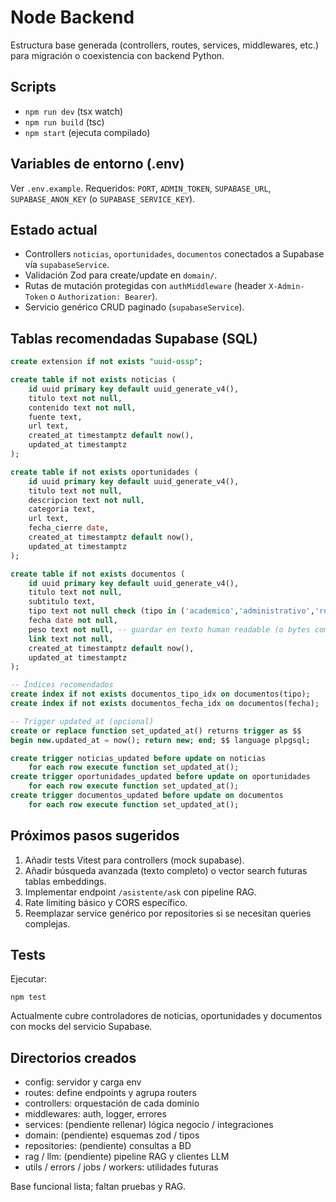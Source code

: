 # Node Backend

Estructura base generada (controllers, routes, services, middlewares, etc.) para migración o coexistencia con backend Python.

## Scripts
- `npm run dev` (tsx watch)
- `npm run build` (tsc)
- `npm start` (ejecuta compilado)

## Variables de entorno (.env)
Ver `.env.example`. Requeridos: `PORT`, `ADMIN_TOKEN`, `SUPABASE_URL`, `SUPABASE_ANON_KEY` (o `SUPABASE_SERVICE_KEY`).

## Estado actual
- Controllers `noticias`, `oportunidades`, `documentos` conectados a Supabase vía `supabaseService`.
- Validación Zod para create/update en `domain/`.
- Rutas de mutación protegidas con `authMiddleware` (header `X-Admin-Token` o `Authorization: Bearer`).
- Servicio genérico CRUD paginado (`supabaseService`).

## Tablas recomendadas Supabase (SQL)
```sql
create extension if not exists "uuid-ossp";

create table if not exists noticias (
	id uuid primary key default uuid_generate_v4(),
	titulo text not null,
	contenido text not null,
	fuente text,
	url text,
	created_at timestamptz default now(),
	updated_at timestamptz
);

create table if not exists oportunidades (
	id uuid primary key default uuid_generate_v4(),
	titulo text not null,
	descripcion text not null,
	categoria text,
	url text,
	fecha_cierre date,
	created_at timestamptz default now(),
	updated_at timestamptz
);

create table if not exists documentos (
	id uuid primary key default uuid_generate_v4(),
	titulo text not null,
	subtitulo text,
	tipo text not null check (tipo in ('academico','administrativo','reglamento','formulario','guia','convenio')),
	fecha date not null,
	peso text not null, -- guardar en texto human readable (o bytes como texto)
	link text not null,
	created_at timestamptz default now(),
	updated_at timestamptz
);

-- Índices recomendados
create index if not exists documentos_tipo_idx on documentos(tipo);
create index if not exists documentos_fecha_idx on documentos(fecha);

-- Trigger updated_at (opcional)
create or replace function set_updated_at() returns trigger as $$
begin new.updated_at = now(); return new; end; $$ language plpgsql;

create trigger noticias_updated before update on noticias
	for each row execute function set_updated_at();
create trigger oportunidades_updated before update on oportunidades
	for each row execute function set_updated_at();
create trigger documentos_updated before update on documentos
	for each row execute function set_updated_at();
```

## Próximos pasos sugeridos
1. Añadir tests Vitest para controllers (mock supabase).
2. Añadir búsqueda avanzada (texto completo) o vector search futuras tablas embeddings.
3. Implementar endpoint `/asistente/ask` con pipeline RAG.
4. Rate limiting básico y CORS específico.
5. Reemplazar service genérico por repositories si se necesitan queries complejas.

## Tests
Ejecutar:
```
npm test
```
Actualmente cubre controladores de noticias, oportunidades y documentos con mocks del servicio Supabase.

## Directorios creados
- config: servidor y carga env
- routes: define endpoints y agrupa routers
- controllers: orquestación de cada dominio
- middlewares: auth, logger, errores
- services: (pendiente rellenar) lógica negocio / integraciones
- domain: (pendiente) esquemas zod / tipos
- repositories: (pendiente) consultas a BD
- rag / llm: (pendiente) pipeline RAG y clientes LLM
- utils / errors / jobs / workers: utilidades futuras

Base funcional lista; faltan pruebas y RAG.
